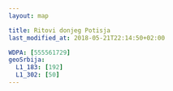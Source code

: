 ```yaml
---
layout: map

title: Ritovi donjeg Potisja
last_modified_at: 2018-05-21T22:14:50+02:00

WDPA: [555561729]
geoSrbija:
  L1_183: [192]
  L1_302: [50]
---
```

